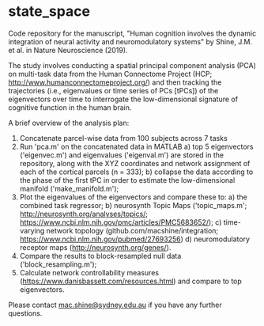 # state_space

Code repository for the manuscript, "Human cognition involves the dynamic integration of neural activity and neuromodulatory systems" by Shine, J.M. et al. in Nature Neuroscience (2019).

The study involves conducting a spatial principal component analysis (PCA) on multi-task data from the Human Connectome Project (HCP; http://www.humanconnectomeproject.org/) and then tracking the trajectories (i.e., eigenvalues or time series of PCs [tPCs]) of the eigenvectors over time to interrogate the low-dimensional signature of cognitive function in the human brain.

A brief overview of the analysis plan:
1. Concatenate parcel-wise data from 100 subjects across 7 tasks
2. Run 'pca.m' on the concatenated data in MATLAB
  a) top 5 eigenvectors ('eigenvec.m') and eigenvalues ('eigenval.m') are stored in the repository, along with the XYZ coordinates and network assignment of each of the cortical parcels (n = 333);
  b) collapse the data according to the phase of the first tPC in order to estimate the low-dimensional manifold ('make_manifold.m');
3. Plot the eigenvalues of the eigenvectors and compare these to:
  a) the combined task regressor;
  b) neurosynth Topic Maps ('topic_maps.m'; http://neurosynth.org/analyses/topics/; https://www.ncbi.nlm.nih.gov/pmc/articles/PMC5683652/);
  c) time-varying network topology (github.com/macshine/integration; https://www.ncbi.nlm.nih.gov/pubmed/27693256)
  d) neuromodulatory receptor maps (http://neurosynth.org/genes/).
4. Compare the results to block-resampled null data ('block_resampling.m'); 
5. Calculate network controllability measures (https://www.danisbassett.com/resources.html) and compare to top eigenvectors.

Please contact mac.shine@sydney.edu.au if you have any further questions.
